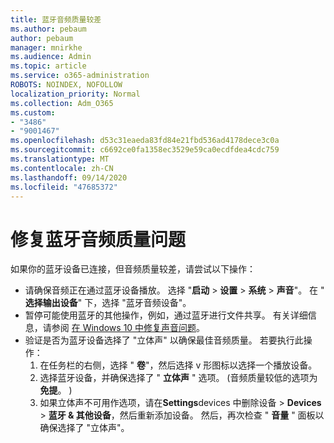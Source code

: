 ```yaml
---
title: 蓝牙音频质量较差
ms.author: pebaum
author: pebaum
manager: mnirkhe
ms.audience: Admin
ms.topic: article
ms.service: o365-administration
ROBOTS: NOINDEX, NOFOLLOW
localization_priority: Normal
ms.collection: Adm_O365
ms.custom:
- "3486"
- "9001467"
ms.openlocfilehash: d53c31eaeda83fd84e21fbd536ad4178dece3c0a
ms.sourcegitcommit: c6692ce0fa1358ec3529e59ca0ecdfdea4cdc759
ms.translationtype: MT
ms.contentlocale: zh-CN
ms.lasthandoff: 09/14/2020
ms.locfileid: "47685372"
---
```

# <a name="fix-bluetooth-audio-quality-issue"></a>修复蓝牙音频质量问题

如果你的蓝牙设备已连接，但音频质量较差，请尝试以下操作：

- 请确保音频正在通过蓝牙设备播放。 选择 "**启动**  >  **设置**  >  **系统**  >  **声音**"。 在 " **选择输出设备**" 下，选择 "蓝牙音频设备"。
- 暂停可能使用蓝牙的其他操作，例如，通过蓝牙进行文件共享。 有关详细信息，请参阅 [在 Windows 10 中修复声音问题](https://support.microsoft.com/help/4520288/windows-10-fix-sound-problems)。
- 验证是否为蓝牙设备选择了 "立体声" 以确保最佳音频质量。 若要执行此操作： 
    1. 在任务栏的右侧，选择 " **卷**"，然后选择 v 形图标以选择一个播放设备。
    2. 选择蓝牙设备，并确保选择了 " **立体声** " 选项。  (音频质量较低的选项为 **免提**。 ) 
    3. 如果立体声不可用作选项，请在**Settings**devices 中删除设备  >  **Devices**  >  **蓝牙 & 其他设备**，然后重新添加设备。 然后，再次检查 " **音量** " 面板以确保选择了 "立体声"。

